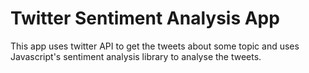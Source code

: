 # Twitter Sentiment Analysis App


This app uses twitter API to get the tweets about some topic and uses Javascript's sentiment analysis library to analyse the tweets.
